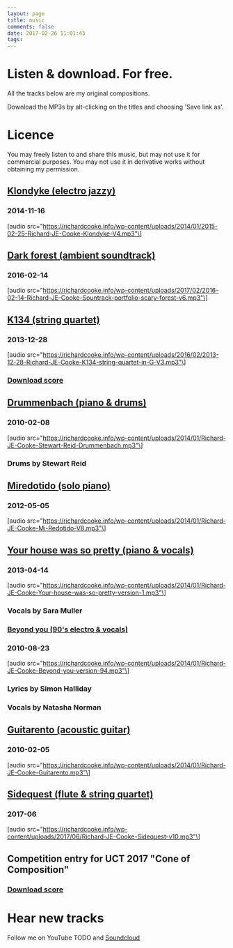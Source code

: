 ```yaml
---
layout: page
title: music
comments: false
date: 2017-02-26 11:01:43
tags:
---
```


# Listen & download. For free.

All the tracks below are my original compositions.

Download the MP3s by alt-clicking on the titles and choosing 'Save link as'.

# Licence

You may freely listen to and share this music, but may not use it for commercial purposes. You may not use it in derivative works without obtaining my permission.

## [Klondyke (electro jazzy)](https://richardcooke.info/wp-content/uploads/2014/01/2015-02-25-Richard-JE-Cooke-Klondyke-V4.mp3 "Klondyke (electro jazzy)")

### 2014-11-16

\[audio src="https://richardcooke.info/wp-content/uploads/2014/01/2015-02-25-Richard-JE-Cooke-Klondyke-V4.mp3"\]

## [Dark forest (ambient soundtrack)](https://richardcooke.info/wp-content/uploads/2017/02/2016-02-14-Richard-JE-Cooke-Sountrack-portfolio-scary-forest-v6.mp3 "Dark forest (ambient soundtrack)")

### 2016-02-14

\[audio src="https://richardcooke.info/wp-content/uploads/2017/02/2016-02-14-Richard-JE-Cooke-Sountrack-portfolio-scary-forest-v6.mp3"\]

## [K134 (string quartet)](https://richardcooke.info/wp-content/uploads/2016/02/2013-12-28-Richard-JE-Cooke-K134-string-quartet-in-G-V3.mp3 "K134 (string quartet)")

### 2013-12-28

\[audio src="https://richardcooke.info/wp-content/uploads/2016/02/2013-12-28-Richard-JE-Cooke-K134-string-quartet-in-G-V3.mp3"\]

### [Download score](https://richardcooke.info/wp-content/uploads/2014/01/2013-12-28-Richard-JE-Cooke-K134-string-quartet-in-G.pdf "Download score")

## [Drummenbach (piano & drums)](https://richardcooke.info/wp-content/uploads/2014/01/Richard-JE-Cooke-Stewart-Reid-Drummenbach.mp3 "Drummenbach (piano & drums)")

### 2010-02-08

\[audio src="https://richardcooke.info/wp-content/uploads/2014/01/Richard-JE-Cooke-Stewart-Reid-Drummenbach.mp3"\]

### Drums by Stewart Reid

## [Miredotido (solo piano)](https://richardcooke.info/wp-content/uploads/2014/01/Richard-JE-Cooke-Mi-Redotido-V8.mp3 "Miredotido (solo piano)")

### 2012-05-05

\[audio src="https://richardcooke.info/wp-content/uploads/2014/01/Richard-JE-Cooke-Mi-Redotido-V8.mp3"\]

## [Your house was so pretty (piano & vocals)](https://richardcooke.info/wp-content/uploads/2014/01/Richard-JE-Cooke-Your-house-was-so-pretty-version-1.mp3 "Your house was so pretty (piano & vocals)")

### 2013-04-14

\[audio src="https://richardcooke.info/wp-content/uploads/2014/01/Richard-JE-Cooke-Your-house-was-so-pretty-version-1.mp3"\]

### Vocals by Sara Muller

### [Beyond you (90's electro & vocals)](https://richardcooke.info/wp-content/uploads/2014/01/Richard-JE-Cooke-Beyond-you-version-94.mp3 "Beyond you (90's electro & vocals)")

### 2010-08-23

\[audio src="https://richardcooke.info/wp-content/uploads/2014/01/Richard-JE-Cooke-Beyond-you-version-94.mp3"\]

### Lyrics by Simon Halliday

### Vocals by Natasha Norman

## [Guitarento (acoustic guitar)](https://richardcooke.info/wp-content/uploads/2014/01/Richard-JE-Cooke-Guitarento.mp3 "Guitarento (acoustic guitar)")

### 2010-02-05

\[audio src="https://richardcooke.info/wp-content/uploads/2014/01/Richard-JE-Cooke-Guitarento.mp3"\]

## [Sidequest (flute & string quartet)](https://richardcooke.info/wp-content/uploads/2017/06/Richard-JE-Cooke-Sidequest-v10.mp3 "Sidequest (flute & string quartet)")

### 2017-06

\[audio src="https://richardcooke.info/wp-content/uploads/2017/06/Richard-JE-Cooke-Sidequest-v10.mp3"\]

## Competition entry for UCT 2017 "Cone of Composition"

### [Download score](https://richardcooke.info/wp-content/uploads/2017/06/Richard-JE-Cooke-Sidequest-v10.pdf "Download score")


# Hear new tracks

Follow me on YouTube TODO and
 [Soundcloud](https://soundcloud.com/richardjecooke/tracks)
